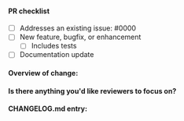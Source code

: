#### PR checklist

- [ ] Addresses an existing issue: #0000
- [ ] New feature, bugfix, or enhancement
  - [ ] Includes tests
- [ ] Documentation update

#### Overview of change:


#### Is there anything you'd like reviewers to focus on?

<!-- optional -->

#### CHANGELOG.md entry:

<!-- optional (example: "[new-rule] `arrow-return-shorthand`") -->
<!-- suggested tags: [new-rule], [new-rule-option], [new-fixer], [bugfix], [enhancement], [api], [rule-change], [no-log] -->
